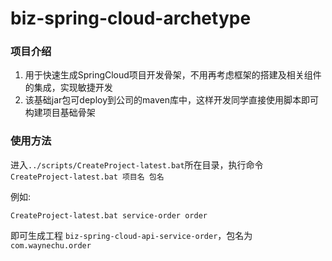 # biz-spring-cloud-archetype

### 项目介绍
1. 用于快速生成SpringCloud项目开发骨架，不用再考虑框架的搭建及相关组件的集成，实现敏捷开发
2. 该基础jar包可deploy到公司的maven库中，这样开发同学直接使用脚本即可构建项目基础骨架

### 使用方法
进入`../scripts/CreateProject-latest.bat`所在目录，执行命令 `CreateProject-latest.bat 项目名 包名`

例如:
```shell
CreateProject-latest.bat service-order order
```

即可生成工程 `biz-spring-cloud-api-service-order`，包名为 `com.waynechu.order`